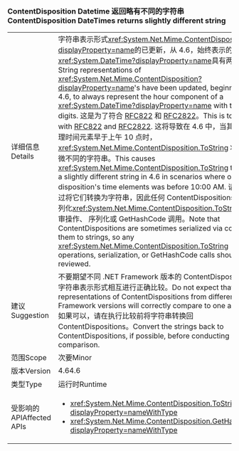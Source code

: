 ### <a name="contentdisposition-datetimes-returns-slightly-different-string"></a><span data-ttu-id="61b39-101">ContentDisposition Datetime 返回略有不同的字符串</span><span class="sxs-lookup"><span data-stu-id="61b39-101">ContentDisposition DateTimes returns slightly different string</span></span>

|   |   |
|---|---|
|<span data-ttu-id="61b39-102">详细信息</span><span class="sxs-lookup"><span data-stu-id="61b39-102">Details</span></span>|<span data-ttu-id="61b39-103">字符串表示形式<xref:System.Net.Mime.ContentDisposition?displayProperty=name>的已更新，从 4.6，始终表示的小时部分<xref:System.DateTime?displayProperty=name>具有两位数。</span><span class="sxs-lookup"><span data-stu-id="61b39-103">String representations of <xref:System.Net.Mime.ContentDisposition?displayProperty=name>'s have been updated, beginning in 4.6, to always represent the hour component of a <xref:System.DateTime?displayProperty=name> with two digits.</span></span> <span data-ttu-id="61b39-104">这是为了符合 [RFC822](http://www.ietf.org/rfc/rfc0822.txt) 和 [RFC2822](http://www.ietf.org/rfc/rfc2822.txt)。</span><span class="sxs-lookup"><span data-stu-id="61b39-104">This is to comply with [RFC822](http://www.ietf.org/rfc/rfc0822.txt) and [RFC2822](http://www.ietf.org/rfc/rfc2822.txt).</span></span> <span data-ttu-id="61b39-105">这将导致在 4.6 中，当其中一个处理时间元素早于上午 10 点时，<xref:System.Net.Mime.ContentDisposition.ToString> 将返回稍微不同的字符串。</span><span class="sxs-lookup"><span data-stu-id="61b39-105">This causes <xref:System.Net.Mime.ContentDisposition.ToString> to return a slightly different string in 4.6 in scenarios where one of the disposition's time elements was before 10:00 AM.</span></span> <span data-ttu-id="61b39-106">请注意通过将它们转换为字符串，因此任何 ContentDispositions 有时序列化<xref:System.Net.Mime.ContentDisposition.ToString>应评审操作、 序列化或 GetHashCode 调用。</span><span class="sxs-lookup"><span data-stu-id="61b39-106">Note that ContentDispositions are sometimes serialized via converting them to strings, so any <xref:System.Net.Mime.ContentDisposition.ToString> operations, serialization, or GetHashCode calls should be reviewed.</span></span>|
|<span data-ttu-id="61b39-107">建议</span><span class="sxs-lookup"><span data-stu-id="61b39-107">Suggestion</span></span>|<span data-ttu-id="61b39-108">不要期望不同 .NET Framework 版本的 ContentDispositions 的字符串表示形式相互进行正确比较。</span><span class="sxs-lookup"><span data-stu-id="61b39-108">Do not expect that string representations of ContentDispositions from different .NET Framework versions will correctly compare to one another.</span></span> <span data-ttu-id="61b39-109">如果可以，请在执行比较前将字符串转换回 ContentDispositions。</span><span class="sxs-lookup"><span data-stu-id="61b39-109">Convert the strings back to ContentDispositions, if possible, before conducting a comparison.</span></span>|
|<span data-ttu-id="61b39-110">范围</span><span class="sxs-lookup"><span data-stu-id="61b39-110">Scope</span></span>|<span data-ttu-id="61b39-111">次要</span><span class="sxs-lookup"><span data-stu-id="61b39-111">Minor</span></span>|
|<span data-ttu-id="61b39-112">版本</span><span class="sxs-lookup"><span data-stu-id="61b39-112">Version</span></span>|<span data-ttu-id="61b39-113">4.6</span><span class="sxs-lookup"><span data-stu-id="61b39-113">4.6</span></span>|
|<span data-ttu-id="61b39-114">类型</span><span class="sxs-lookup"><span data-stu-id="61b39-114">Type</span></span>|<span data-ttu-id="61b39-115">运行时</span><span class="sxs-lookup"><span data-stu-id="61b39-115">Runtime</span></span>|
|<span data-ttu-id="61b39-116">受影响的 API</span><span class="sxs-lookup"><span data-stu-id="61b39-116">Affected APIs</span></span>|<ul><li><xref:System.Net.Mime.ContentDisposition.ToString?displayProperty=nameWithType></li><li><xref:System.Net.Mime.ContentDisposition.GetHashCode?displayProperty=nameWithType></li></ul>|

